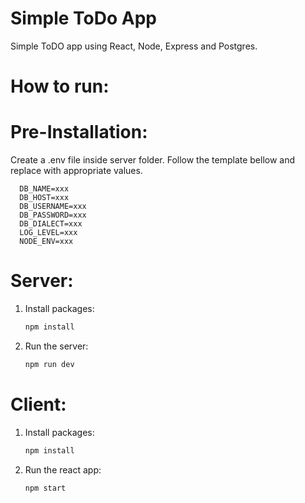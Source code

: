 # Simple ToDo App
Simple ToDO app using React, Node, Express and Postgres.
# How to run:
# Pre-Installation:
Create a .env file inside server folder. Follow the template bellow and replace with appropriate values.
  ```
    DB_NAME=xxx
    DB_HOST=xxx
    DB_USERNAME=xxx
    DB_PASSWORD=xxx
    DB_DIALECT=xxx
    LOG_LEVEL=xxx
    NODE_ENV=xxx
  ```

# Server:

1. Install packages:
    ```cmd
    npm install
    ```
2. Run the server:
    ```cmd
    npm run dev
    ```

# Client:

1. Install packages:
    ```cmd 
    npm install
    ```
2. Run the react app:
    ```cmd 
    npm start
    ```
